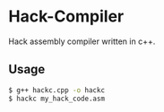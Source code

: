 # Hack-Compiler
Hack assembly compiler written in c++.

## Usage
~~~~~~~~~.sh
$ g++ hackc.cpp -o hackc
$ hackc my_hack_code.asm
~~~~~~~~~
